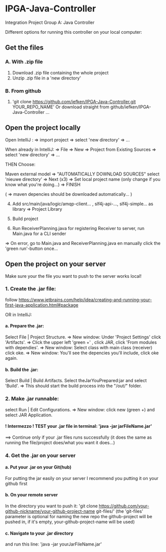 # IPGA-Java-Controller
Integration Project Group A: Java Controller

Different options for running this controller on your local computer:

## Get the files

### A. With .zip file

1. Download .zip file containing the whole project
2. Unzip .zip file in a 'new directory'

### B. From github

1. 'git clone https://github.com/iefken/IPGA-Java-Controller.git YOUR_REPO_NAME'
Or download straight from github/iefken/IPGA-Java-Controller ...

## Open the project locally

Open IntelliJ : => import project => select 'new directory' => ...
 
When already in IntelliJ: => File => New => Project from Existing Sources =>  select 'new directory' => ...
 
THEN Choose: 
 
 Maven external model => "AUTOMATICALLY DOWNLOAD SOURCES" select 'nieuwe directory' 
 => Next (x3) => Set local project name (only change if you know what you're doing...) => FINISH
 
 ( => maven depencies should be downloaded automatically... )
 
4. Add src/main/java/logic/amqp-client... , slf4j-api-..., slf4j-simple... as library => Project Library

5. Build project

6. Run ReceiverPlanning.java for registering Receiver to server, run Main.java for a CLI sender

=> On error, go to Main.java and ReceiverPlanning.java en manually click the 'green run'-button once...

## Open the project on your server

Make sure your the file you want to push to the server works local!

### 1. Create the .jar file:
follow https://www.jetbrains.com/help/idea/creating-and-running-your-first-java-application.html#package

OR in IntelliJ:

#### a. Prepare the .jar:

 Select File | Project Structure.
   => New window: Under 'Project Settings' click 'Artifacts'.
      => Click the upper left 'green +' , click JAR, click 'From modules with dependies'. 
         => New window: Select class with main class (receiver) click oke. 
           => New window: You'll see the depencies you'll include, click oke again.
           
#### b. Build the .jar: 

Select Build | Build Artifacts. Select theJarYouPrepared:jar and select 'Build'. 
=> This should start the build process into the "/out/" folder.

### 2. Make .jar runnable: 

select Run | Edit Configurations. 
  => New window: click new (green +) and select JAR Application.

#### ! Intermezzo ! TEST your .jar file in terminal: 'java -jar jarFileName.jar'

==> Continue only if your .jar files runs successfully (it does the same as running the file/project does/what you want it does...)

### 4. Get the .jar on your server

#### a. Put your .jar on your Git(hub)
For putting the jar easily on your server I recommend you putting it on your github first
#### b. On your remote server
In the directory you want to push it: 'git clone https://github.com/your-github-nickname/your-github-project-name git-files/' 
(the 'git-files' parameter is optional for naming the new repo the github-project will be pushed in, if it's empty, your-github-project-name will be used)

#### c. Navigate to your .jar directory
and run this line: 'java -jar yourJarFileName.jar'

